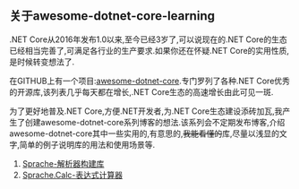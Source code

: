 ## 关于awesome-dotnet-core-learning

.NET Core从2016年发布1.0以来,至今已经3岁了,可以说现在的.NET Core的生态已经相当完善了,可满足各行业的生产要求.如果你还在怀疑.NET Core的实用性质,是时候转变想法了.

在GITHUB上有一个项目:[awesome-dotnet-core](https://github.com/thangchung/awesome-dotnet-core).专门罗列了各种.NET Core优秀的开源库,该列表几乎每天都在增长,.NET Core生态的高速增长由此可见一斑.

为了更好地普及.NET Core,方便.NET开发者,为.NET Core生态建设添砖加瓦,我产生了创建awesome-dotnet-core系列博客的想法.该系列会不定期发布博客,介绍awesome-dotnet-core其中一些实用的,有意思的,~~我能看懂的~~库,尽量以浅显的文字,简单的例子说明库的用法和使用场景等.

1. [Sprache-解析器构建库](blogs/1.Sprache.md)
1. [Sprache.Calc-表达式计算器](blogs/2.Sprache.Calc.md)